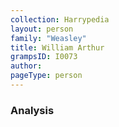 ```yaml
---
collection: Harrypedia
layout: person
family: "Weasley"
title: William Arthur
grampsID: I0073
author:
pageType: person
---
```


### Analysis
